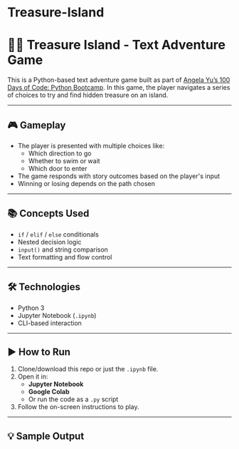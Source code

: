 # Treasure-Island
# 🏴‍☠️ Treasure Island - Text Adventure Game

This is a Python-based text adventure game built as part of [Angela Yu’s 100 Days of Code: Python Bootcamp](https://www.udemy.com/course/100-days-of-code/). In this game, the player navigates a series of choices to try and find hidden treasure on an island.

---

## 🎮 Gameplay

- The player is presented with multiple choices like:
  - Which direction to go
  - Whether to swim or wait
  - Which door to enter
- The game responds with story outcomes based on the player's input
- Winning or losing depends on the path chosen

---

## 📚 Concepts Used

- `if` / `elif` / `else` conditionals
- Nested decision logic
- `input()` and string comparison
- Text formatting and flow control

---

## 🛠 Technologies

- Python 3
- Jupyter Notebook (`.ipynb`)
- CLI-based interaction

---

## ▶️ How to Run

1. Clone/download this repo or just the `.ipynb` file.
2. Open it in:
   - **Jupyter Notebook**
   - **Google Colab**
   - Or run the code as a `.py` script
3. Follow the on-screen instructions to play.

---

## 💡 Sample Output

